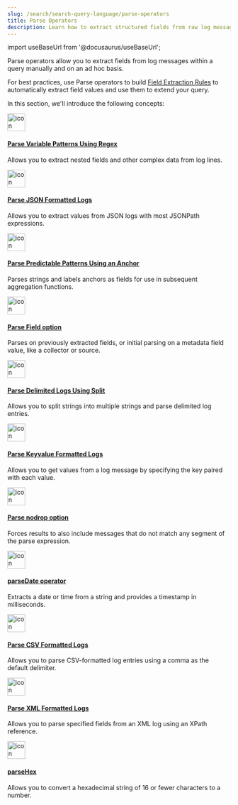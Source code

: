 ```yaml
---
slug: /search/search-query-language/parse-operators
title: Parse Operators
description: Learn how to extract structured fields from raw log messages using Sumo Logic’s parse operators to enable more refined searches and analysis.
---
```


import useBaseUrl from '@docusaurus/useBaseUrl';

Parse operators allow you to extract fields from log messages within a query manually and on an ad hoc basis.

For best practices, use Parse operators to build [Field Extraction Rules](/docs/manage/field-extractions) to automatically extract field values and use them to extend your query.

In this section, we'll introduce the following concepts:

<div className="box-wrapper" >
<div className="box smallbox card">
  <div className="container">
  <a href="/docs/search/search-query-language/parse-operators/parse-variable-patterns-using-regex"><img src={useBaseUrl('img/icons/logs.png')} alt="icon" width="40"/><h4>Parse Variable Patterns Using Regex</h4></a>
  <p>Allows you to extract nested fields and other complex data from log lines.</p>
  </div>
</div>
<div className="box smallbox card">
  <div className="container">
  <a href="/docs/search/search-query-language/parse-operators/parse-json-formatted-logs"><img src={useBaseUrl('img/icons/logs.png')} alt="icon" width="40"/><h4>Parse JSON Formatted Logs</h4></a>
  <p>Allows you to extract values from JSON logs with most JSONPath expressions.</p>
  </div>
</div>
<div className="box smallbox card">
  <div className="container">
  <a href="/docs/search/search-query-language/parse-operators/parse-predictable-patterns-using-an-anchor"><img src={useBaseUrl('img/icons/logs.png')} alt="icon" width="40"/><h4>Parse Predictable Patterns Using an Anchor</h4></a>
  <p>Parses strings and labels anchors as fields for use in subsequent aggregation functions.</p>
  </div>
</div>
<div className="box smallbox card">
  <div className="container">
  <a href="/docs/search/search-query-language/parse-operators/parse-field-option"><img src={useBaseUrl('img/icons/logs.png')} alt="icon" width="40"/><h4>Parse Field option</h4></a>
  <p>Parses on previously extracted fields, or initial parsing on a metadata field value, like a collector or source.</p>
  </div>
</div>
<div className="box smallbox card">
  <div className="container">
  <a href="/docs/search/search-query-language/parse-operators/parse-delimited-logs-using-split"> <img src={useBaseUrl('img/icons/logs.png')} alt="icon" width="40"/> <h4>Parse Delimited Logs Using Split</h4></a>
  <p>Allows you to split strings into multiple strings and parse delimited log entries.</p>
  </div>
</div>
<div className="box smallbox card">
  <div className="container">
  <a href="/docs/search/search-query-language/parse-operators/parse-keyvalue-formatted-logs"><img src={useBaseUrl('img/icons/logs.png')} alt="icon" width="40"/><h4>Parse Keyvalue Formatted Logs</h4></a>
  <p>Allows you to get values from a log message by specifying the key paired with each value.</p>
  </div>
</div>
<div className="box smallbox card">
  <div className="container">
  <a href="/docs/search/search-query-language/parse-operators/parse-nodrop-option"><img src={useBaseUrl('img/icons/logs.png')} alt="icon" width="40"/><h4>Parse nodrop option</h4></a>
  <p>Forces results to also include messages that do not match any segment of the parse expression.</p>
  </div>
</div>
<div className="box smallbox card">
  <div className="container">
  <a href="/docs/search/search-query-language/parse-operators/parsedate"><img src={useBaseUrl('img/icons/logs.png')} alt="icon" width="40"/><h4>parseDate operator</h4></a>
  <p>Extracts a date or time from a string and provides a timestamp in milliseconds. </p>
  </div>
</div>
<div className="box smallbox card">
  <div className="container">
  <a href="/docs/search/search-query-language/parse-operators/parse-csv-formatted-logs"><img src={useBaseUrl('img/icons/logs.png')} alt="icon" width="40"/><h4>Parse CSV Formatted Logs</h4></a>
  <p>Allows you to parse CSV-formatted log entries using a comma as the default delimiter.</p>
  </div>
</div>
<div className="box smallbox card">
  <div className="container">
  <a href="/docs/search/search-query-language/parse-operators/parse-xml-formatted-logs"><img src={useBaseUrl('img/icons/logs.png')} alt="icon" width="40"/><h4>Parse XML Formatted Logs</h4></a>
  <p>Allows you to parse specified fields from an XML log using an XPath reference.</p>
  </div>
</div>
<div className="box smallbox card">
  <div className="container">
  <a href="/docs/search/search-query-language/parse-operators/parsehex"><img src={useBaseUrl('img/icons/logs.png')} alt="icon" width="40"/><h4>parseHex</h4></a>
  <p>Allows you to convert a hexadecimal string of 16 or fewer characters to a number.</p>
  </div>
</div>
</div>
